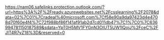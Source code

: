 https://nam06.safelinks.protection.outlook.com/?url=https%3A%2F%2Fready.azurewebsites.net%2Fcsslearning%2F2078&data=02%7C01%7Cradeal%40microsoft.com%7Cf58e90a9da97423d4e4708d70f60e4f4%7C72f988bf86f141af91ab2d7cd011db47%7C1%7C0%7C636994781150187589&sdata=YpT0H5MV1FYGnN3OlUT5UW1lQojJ%2FceC%2FJIT4R7yZ18%3D&reserved=0